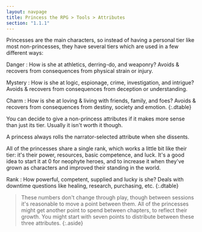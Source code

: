 ```yaml
---
layout: navpage
title: Princess the RPG > Tools > Attributes
section: "1.1.1"
---
```


Princesses are the main characters, so instead of having a personal tier like most non-princesses, they have several tiers which are used in a few different ways:

Danger
: How is she at athletics, derring-do, and weaponry?
  Avoids & recovers from consequences from physical strain or injury.

Mystery
: How is she at logic, espionage, crime, investigation, and intrigue?
  Avoids & recovers from consequences from deception or understanding.

Charm
: How is she at loving & living with friends, family, and foes?
  Avoids & recovers from consequences from destiny, society and emotion.
{:.dtable}



You can decide to give a non-princess attributes if it makes more sense than just its tier.
Usually it isn't worth it though.

A princess always rolls the narrator-selected attribute when she dissents.

All of the princesses share a single rank, which works a little bit like their tier: it's their power, resources, basic competence, and luck.
It's a good idea to start it at 0 for neophyte heroes, and to increase it when they've grown as characters and improved their standing in the world.

Rank
: How powerful, competent, supplied and lucky is she?
  Deals with downtime questions like healing, research, purchasing, etc.
{:.dtable}



> These numbers don't change through play, though between sessions it's reasonable to move a point between them.
> All of the princesses might get another point to spend between chapters, to reflect their growth.
> You might start with seven points to distribute between these three attributes.
{:.aside}
